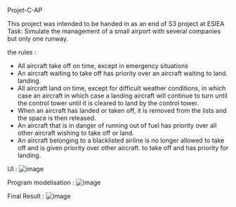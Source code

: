 Projet-C-AP

This project was intended to be handed in as an end of S3 project at ESIEA
Task: Simulate the management of a small airport with several companies but only one runway.

the rules :
- All aircraft take off on time, except in emergency situations
- An aircraft waiting to take off has priority over an aircraft waiting to land.
landing.
- All aircraft land on time, except for difficult weather conditions, in which case an aircraft
in which case a landing aircraft will continue to turn until the control tower
until it is cleared to land by the control tower.
- When an aircraft has landed or taken off, it is removed from the lists and the space is then
released.
- An aircraft that is in danger of running out of fuel has priority over all other
aircraft wishing to take off or land.
- An aircraft belonging to a blacklisted airline is no longer allowed to take off and is given priority over other aircraft.
to take off and has priority for landing.

UI : ![image](https://user-images.githubusercontent.com/42451595/188670024-07aa12b8-4496-434b-8a44-a1480d824318.png)

Program modelisation  : ![image](https://user-images.githubusercontent.com/42451595/188669614-49411e78-9b04-47fd-84ad-57ce012c6107.png)

Final Result : ![image](https://user-images.githubusercontent.com/42451595/188669957-961f0222-37b1-474b-b303-d97ced2ee16b.png)
